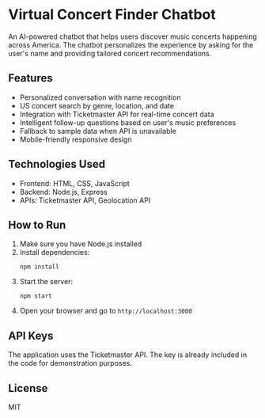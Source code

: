 # Virtual Concert Finder Chatbot

An AI-powered chatbot that helps users discover music concerts happening across America. The chatbot personalizes the experience by asking for the user's name and providing tailored concert recommendations.

## Features

- Personalized conversation with name recognition
- US concert search by genre, location, and date
- Integration with Ticketmaster API for real-time concert data
- Intelligent follow-up questions based on user's music preferences
- Fallback to sample data when API is unavailable
- Mobile-friendly responsive design

## Technologies Used

- Frontend: HTML, CSS, JavaScript
- Backend: Node.js, Express
- APIs: Ticketmaster API, Geolocation API

## How to Run

1. Make sure you have Node.js installed
2. Install dependencies:
   ```
   npm install
   ```
3. Start the server:
   ```
   npm start
   ```
4. Open your browser and go to `http://localhost:3000`

## API Keys

The application uses the Ticketmaster API. The key is already included in the code for demonstration purposes.

## License

MIT 